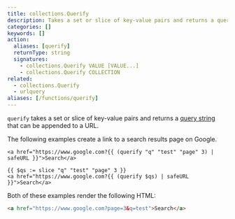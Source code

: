 ```yaml
---
title: collections.Querify
description: Takes a set or slice of key-value pairs and returns a query string to be appended to URLs.
categories: []
keywords: []
action:
  aliases: [querify]
  returnType: string
  signatures:
    - collections.Querify VALUE [VALUE...]
    - collections.Querify COLLECTION
related:
  - collections.Querify
  - urlquery
aliases: [/functions/querify]
---
```


`querify` takes a set or slice of key-value pairs and returns a [query string](https://en.wikipedia.org/wiki/Query_string) that can be appended to a URL.

The following examples create a link to a search results page on Google.

```go-html-template
<a href="https://www.google.com?{{ (querify "q" "test" "page" 3) | safeURL }}">Search</a>

{{ $qs := slice "q" "test" "page" 3 }}
<a href="https://www.google.com?{{ (querify $qs) | safeURL }}">Search</a>
```

Both of these examples render the following HTML:

```html
<a href="https://www.google.com?page=3&q=test">Search</a>
```
